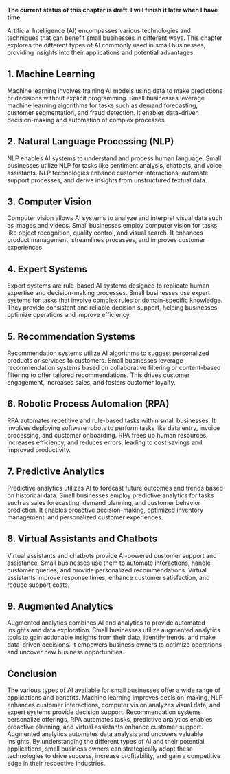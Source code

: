 **The current status of this chapter is draft. I will finish it later when I have time**

Artificial Intelligence (AI) encompasses various technologies and techniques that can benefit small businesses in different ways. This chapter explores the different types of AI commonly used in small businesses, providing insights into their applications and potential advantages.

**1. Machine Learning**
-----------------------

Machine learning involves training AI models using data to make predictions or decisions without explicit programming. Small businesses leverage machine learning algorithms for tasks such as demand forecasting, customer segmentation, and fraud detection. It enables data-driven decision-making and automation of complex processes.

**2. Natural Language Processing (NLP)**
----------------------------------------

NLP enables AI systems to understand and process human language. Small businesses utilize NLP for tasks like sentiment analysis, chatbots, and voice assistants. NLP technologies enhance customer interactions, automate support processes, and derive insights from unstructured textual data.

**3. Computer Vision**
----------------------

Computer vision allows AI systems to analyze and interpret visual data such as images and videos. Small businesses employ computer vision for tasks like object recognition, quality control, and visual search. It enhances product management, streamlines processes, and improves customer experiences.

**4. Expert Systems**
---------------------

Expert systems are rule-based AI systems designed to replicate human expertise and decision-making processes. Small businesses use expert systems for tasks that involve complex rules or domain-specific knowledge. They provide consistent and reliable decision support, helping businesses optimize operations and improve efficiency.

**5. Recommendation Systems**
-----------------------------

Recommendation systems utilize AI algorithms to suggest personalized products or services to customers. Small businesses leverage recommendation systems based on collaborative filtering or content-based filtering to offer tailored recommendations. This drives customer engagement, increases sales, and fosters customer loyalty.

**6. Robotic Process Automation (RPA)**
---------------------------------------

RPA automates repetitive and rule-based tasks within small businesses. It involves deploying software robots to perform tasks like data entry, invoice processing, and customer onboarding. RPA frees up human resources, increases efficiency, and reduces errors, leading to cost savings and improved productivity.

**7. Predictive Analytics**
---------------------------

Predictive analytics utilizes AI to forecast future outcomes and trends based on historical data. Small businesses employ predictive analytics for tasks such as sales forecasting, demand planning, and customer behavior prediction. It enables proactive decision-making, optimized inventory management, and personalized customer experiences.

**8. Virtual Assistants and Chatbots**
--------------------------------------

Virtual assistants and chatbots provide AI-powered customer support and assistance. Small businesses use them to automate interactions, handle customer queries, and provide personalized recommendations. Virtual assistants improve response times, enhance customer satisfaction, and reduce support costs.

**9. Augmented Analytics**
--------------------------

Augmented analytics combines AI and analytics to provide automated insights and data exploration. Small businesses utilize augmented analytics tools to gain actionable insights from their data, identify trends, and make data-driven decisions. It empowers business owners to optimize operations and uncover new business opportunities.

**Conclusion**
--------------

The various types of AI available for small businesses offer a wide range of applications and benefits. Machine learning improves decision-making, NLP enhances customer interactions, computer vision analyzes visual data, and expert systems provide decision support. Recommendation systems personalize offerings, RPA automates tasks, predictive analytics enables proactive planning, and virtual assistants enhance customer support. Augmented analytics automates data analysis and uncovers valuable insights. By understanding the different types of AI and their potential applications, small business owners can strategically adopt these technologies to drive success, increase profitability, and gain a competitive edge in their respective industries.
